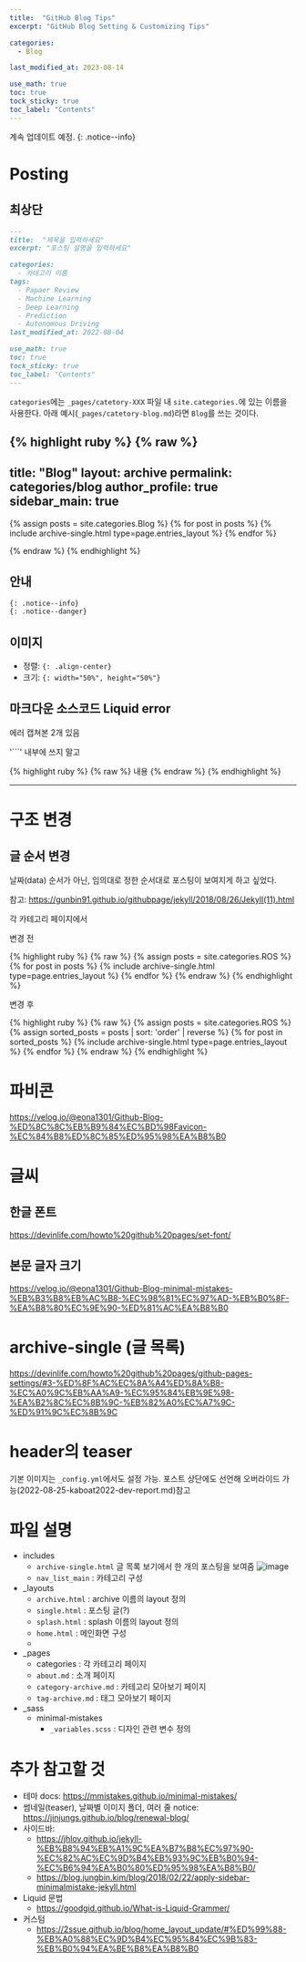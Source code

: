 ```yaml
---
title:  "GitHub Blog Tips"
excerpt: "GitHub Blog Setting & Customizing Tips"

categories:
  - Blog

last_modified_at: 2023-08-14

use_math: true
toc: true
tock_sticky: true
toc_label: "Contents"
---
```


계속 업데이트 예정.
{: .notice--info}

# Posting
## 최상단
```md
---
title:  "제목을 입력하세요"
excerpt: "포스팅 설명을 입력하세요"

categories:
  - 카테고리 이름
tags:
  - Papaer Review
  - Machine Learning
  - Deep Learning
  - Prediction
  - Autonomous Driving
last_modified_at: 2022-08-04

use_math: true
toc: true
tock_sticky: true
toc_label: "Contents"
---
```

`categories`에는 `_pages/catetory-XXX` 파일 내 `site.categories.`에 있는 이름을 사용한다. 아래 예시(`_pages/catetory-blog.md`)라면 `Blog`를 쓰는 것이다.

{% highlight ruby %}
{% raw %}
---
title: "Blog"
layout: archive
permalink: categories/blog
author_profile: true
sidebar_main: true
---

{% assign posts = site.categories.Blog %}
{% for post in posts %} {% include archive-single.html type=page.entries_layout %} {% endfor %}

{% endraw %}
{% endhighlight %}

## 안내
```md
{: .notice--info}
{: .notice--danger}
```

## 이미지
* 정렬: `{: .align-center}`
* 크기: `{: width="50%", height="50%"}`

## 마크다운 소스코드 Liquid error
에러 캡쳐본 2개 있음

'```' 내부에 쓰지 말고


{% highlight ruby %}
{% raw %}
  내용
{% endraw %}
{% endhighlight %}

- - -

# 구조 변경
## 글 순서 변경
날짜(data) 순서가 아닌, 임의대로 정한 순서대로 포스팅이 보여지게 하고 싶었다.

참고: https://gunbin91.github.io/githubpage/jekyll/2018/08/26/Jekyll(11).html

각 카테고리 페이지에서

변경 전

{% highlight ruby %}
{% raw %}
  {% assign posts = site.categories.ROS %}
  {% for post in posts %} {% include archive-single.html type=page.entries_layout %} {% endfor %}
{% endraw %}
{% endhighlight %}

변경 후

{% highlight ruby %}
{% raw %}
  {% assign posts = site.categories.ROS %}
  {% assign sorted_posts = posts | sort: 'order' | reverse %}
  {% for post in sorted_posts %} 
      {% include archive-single.html type=page.entries_layout %} 
  {% endfor %}
{% endraw %}
{% endhighlight %}

# 파비콘
https://velog.io/@eona1301/Github-Blog-%ED%8C%8C%EB%B9%84%EC%BD%98Favicon-%EC%84%B8%ED%8C%85%ED%95%98%EA%B8%B0

# 글씨
## 한글 폰트
https://devinlife.com/howto%20github%20pages/set-font/

## 본문 글자 크기
https://velog.io/@eona1301/Github-Blog-minimal-mistakes-%EB%B3%B8%EB%AC%B8-%EC%98%81%EC%97%AD-%EB%B0%8F-%EA%B8%80%EC%9E%90-%ED%81%AC%EA%B8%B0

# archive-single (글 목록)
https://devinlife.com/howto%20github%20pages/github-pages-settings/#3-%ED%8F%AC%EC%8A%A4%ED%8A%B8-%EC%A0%9C%EB%AA%A9-%EC%95%84%EB%9E%98-%EA%B2%8C%EC%8B%9C-%EB%82%A0%EC%A7%9C-%ED%91%9C%EC%8B%9C

# header의 teaser
기본 이미지는 `_config.yml`에서도 설정 가능. 포스트 상단에도 선언해 오버라이드 가능(2022-08-25-kaboat2022-dev-report.md)참고

# 파일 설명
* includes
  * `archive-single.html` 글 목록 보기에서 한 개의 포스팅을 보여줌
    ![image](https://user-images.githubusercontent.com/69252153/186781830-528bbc77-ebbc-444d-b4f5-4e207f56f345.png) 
  * `nav_list_main` : 카테고리 구성
* _layouts
  * `archive.html` : archive 이름의 layout 정의
  * `single.html` : 포스팅 글(?)
  * `splash.html` : splash 이름의 layout 정의
  * `home.html` : 메인화면 구성
  * 
* _pages
  * categories : 각 카테고리 페이지
  * `about.md` : 소개 페이지
  * `category-archive.md` : 카테고리 모아보기 페이지
  * `tag-archive.md` : 태그 모아보기 페이지
* _sass
  * minimal-mistakes
    * `_variables.scss` : 디자인 관련 변수 정의

# 추가 참고할 것
* 테마 docs: https://mmistakes.github.io/minimal-mistakes/
* 썸네일(teaser), 날짜별 이미지 폴더, 여러 줄 notice: https://jinjungs.github.io/blog/renewal-blog/
* 사이드바: 
  * https://jhlov.github.io/jekyll-%EB%B8%94%EB%A1%9C%EA%B7%B8%EC%97%90-%EC%82%AC%EC%9D%B4%EB%93%9C%EB%B0%94-%EC%B6%94%EA%B0%80%ED%95%98%EA%B8%B0/
  * https://blog.jungbin.kim/blog/2018/02/22/apply-sidebar-minimalmistake-jekyll.html
* Liquid 문법
  * https://goodgid.github.io/What-is-Liquid-Grammer/
* 커스텀
  * https://2ssue.github.io/blog/home_layout_update/#%ED%99%88-%EB%A0%88%EC%9D%B4%EC%95%84%EC%9B%83-%EB%B0%94%EA%BE%B8%EA%B8%B0